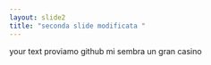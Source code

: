 ```yaml
---
layout: slide2
title: "seconda slide modificata "
---
```

your text 
proviamo github mi sembra un gran casino
